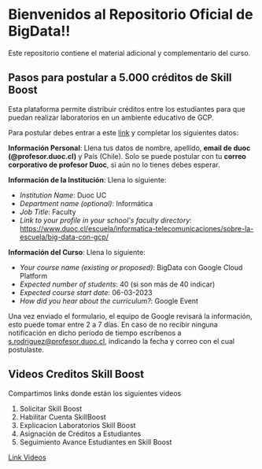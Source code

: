 # Bienvenidos al Repositorio Oficial de BigData!!
Este repositorio contiene el material adicional y complementario del curso.

## **Pasos para postular a 5.000 créditos de Skill Boost**
Esta plataforma permite distribuir créditos entre los estudiantes para que puedan realizar laboratorios en un ambiente educativo de GCP.

Para postular debes entrar a este [link](https://edu.google.com/programs/cloud-computing-curriculum/form/?modal_active=none&hl=es) y completar los siguientes datos:

**Información Personal**: Llena tus datos de nombre, apellido, **email de duoc (@profesor.duoc.cl)** y País (Chile). Solo se puede postular con tu **correo corporativo de profesor Duoc**, si aún no lo tienes debes esperar.

**Información de la Institución**: Llena lo siguiente:
* *Institution Name*: Duoc UC
* *Department name (optional)*: Informática
* *Job Title*: Faculty
* *Link to your profile in your school's faculty directory*: https://www.duoc.cl/escuela/informatica-telecomunicaciones/sobre-la-escuela/big-data-con-gcp/


**Información del Curso**: Llena lo siguiente:
* *Your course name (existing or proposed)*: BigData con Google Cloud Platform
* *Expected number of students*: 40 (si son más de 40 indicar)
* *Expected course start date*: 06-03-2023
* *How did you hear about the curriculum?*: Google Event

Una vez enviado el formulario, el equipo de Google revisará la información, esto puede tomar entre 2 a 7 días. En caso de no recibir ninguna notificación en dicho período de tiempo escríbenos a s.rodriguez@profesor.duoc.cl, indicando la fecha y correo con el cual postulaste.

## Videos Creditos Skill Boost
Compartimos links donde están los siguientes videos

1. Solicitar Skill Boost
2. Habilitar Cuenta SkillBoost
3. Explicacion Laboratorios Skill Boost
4. Asignación de Créditos a Estudiantes
5. Seguimiento Avance Estudiantes en Skill Boost

[Link Videos](https://videosduoc.duoc.cl/playlist/dedicated/225528603/1_942u70zj/1_vg5icwpo)

